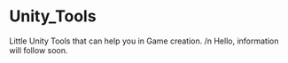 # Unity_Tools
Little Unity Tools that can help you in Game creation. /n
Hello, information will follow soon.
